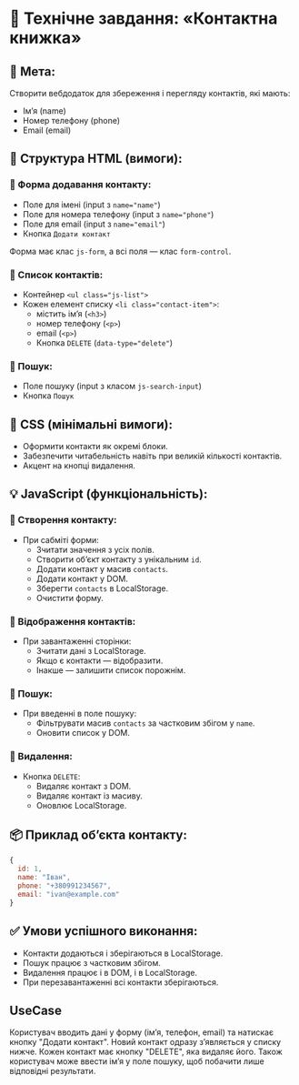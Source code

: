 # 📄 Технічне завдання: «Контактна книжка»

## 🎯 Мета:

Створити вебдодаток для збереження і перегляду контактів, які мають:

- Імʼя (name)
- Номер телефону (phone)
- Email (email)

## 🧱 Структура HTML (вимоги):

### 🔹 Форма додавання контакту:

- Поле для імені (input з `name="name"`)
- Поле для номера телефону (input з `name="phone"`)
- Поле для email (input з `name="email"`)
- Кнопка `Додати контакт`

Форма має клас `js-form`, а всі поля — клас `form-control`.

### 🔹 Список контактів:

- Контейнер `<ul class="js-list">`
- Кожен елемент списку `<li class="contact-item">`:
  - містить імʼя (`<h3>`)
  - номер телефону (`<p>`)
  - email (`<p>`)
  - Кнопка `DELETE` (`data-type="delete"`)

### 🔹 Пошук:

- Поле пошуку (input з класом `js-search-input`)
- Кнопка `Пошук`

## 🎨 CSS (мінімальні вимоги):

- Оформити контакти як окремі блоки.
- Забезпечити читабельність навіть при великій кількості контактів.
- Акцент на кнопці видалення.

## 💡 JavaScript (функціональність):

### 🔹 Створення контакту:

- При сабміті форми:
  - Зчитати значення з усіх полів.
  - Створити обʼєкт контакту з унікальним `id`.
  - Додати контакт у масив `contacts`.
  - Додати контакт у DOM.
  - Зберегти `contacts` в LocalStorage.
  - Очистити форму.

### 🔹 Відображення контактів:

- При завантаженні сторінки:
  - Зчитати дані з LocalStorage.
  - Якщо є контакти — відобразити.
  - Інакше — залишити список порожнім.

### 🔹 Пошук:

- При введенні в поле пошуку:
  - Фільтрувати масив `contacts` за частковим збігом у `name`.
  - Оновити список у DOM.

### 🔹 Видалення:

- Кнопка `DELETE`:
  - Видаляє контакт з DOM.
  - Видаляє контакт із масиву.
  - Оновлює LocalStorage.

## 📦 Приклад обʼєкта контакту:

```js
{
  id: 1,
  name: "Іван",
  phone: "+380991234567",
  email: "ivan@example.com"
}
```

## ✅ Умови успішного виконання:

- Контакти додаються і зберігаються в LocalStorage.
- Пошук працює з частковим збігом.
- Видалення працює і в DOM, і в LocalStorage.
- При перезавантаженні всі контакти зберігаються.

## UseCase

Користувач вводить дані у форму (імʼя, телефон, email) та натискає кнопку "Додати контакт". Новий контакт одразу зʼявляється у списку нижче. Кожен контакт має кнопку "DELETE", яка видаляє його. Також користувач може ввести імʼя у поле пошуку, щоб побачити лише відповідні результати.
